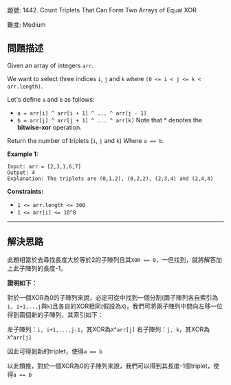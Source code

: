 題號: 1442. Count Triplets That Can Form Two Arrays of Equal XOR

難度: Medium

## 問題描述

Given an array of integers `arr`.

We want to select three indices `i`, `j` and `k` where `(0 <= i < j <= k < arr.length)`.

Let's define `a` and `b` as follows:

- `a = arr[i] ^ arr[i + 1] ^ ... ^ arr[j - 1]`
- `b = arr[j] ^ arr[j + 1] ^ ... ^ arr[k]`
Note that **^** denotes the **bitwise-xor** operation.

Return the number of triplets (`i`, `j` and `k`) Where `a == b`.

**Example 1:**
```
Input: arr = [2,3,1,6,7]
Output: 4
Explanation: The triplets are (0,1,2), (0,2,2), (2,3,4) and (2,4,4)
```

**Constraints:**

- `1 <= arr.length <= 300`
- `1 <= arr[i] <= 10^8`


---
## 解決思路

此題相當於去尋找長度大於等於2的子陣列且其`XOR == 0`，一但找到，就將解答加上此子陣列的長度-1。

**證明如下：**

對於一個XOR為0的子陣列來說，必定可從中找到一個分割(兩子陣列各自索引為`i, i+1,..,j`與`k`)且各自的XOR相同(假設為`X`)，我們可將兩子陣列中間向左移一位得到兩個新的子陣列，其索引如下：

左子陣列：`i, i+1,...,j-1`，其XOR為`X`^`arr[j]`
右子陣列：`j, k`，其XOR為`X`^`arr[j]`

因此可得到新的triplet，使得`a == b`

以此類推，對於一個XOR為0的子陣列來說，我們可以得到其長度-1個triplet，使得`a == b`


